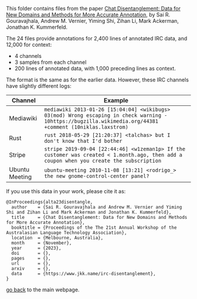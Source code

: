 This folder contains files from the paper [Chat Disentanglement: Data for New Domains and Methods for More Accurate Annotation](), by Sai R. Gouravajhala, Andrew M. Vernier, Yiming Shi, Zihan Li, Mark Ackerman, Jonathan K. Kummerfeld.

The 24 files provide annotations for 2,400 lines of annotated IRC data, and 12,000 for context:

- 4 channels
- 3 samples from each channel
- 200 lines of annotated data, with 1,000 preceding lines as context.

The format is the same as for the earlier data. However, these IRC channels have slightly different logs:

Channel | Example
------- | -------
Mediawiki | `mediawiki 2013-01-26 [15:04:04] <wikibugs>	 03(mod) Wrong escaping in check warning - 10https://bugzilla.wikimedia.org/44381  +comment (10niklas.laxstrom)`
Rust | `rust 2018-05-29 [21:20:37] <talchas> but I don't know that I'd bother`
Stripe | `stripe 2019-09-04 [22:44:46] <w1zeman1p> If the customer was created < 1.month.ago, then add a coupon when you create the subscription`
Ubuntu Meeting | `ubuntu-meeting 2010-11-08 [13:21] <rodrigo_> the new gnome-control-center panel?`

If you use this data in your work, please cite it as:

```
@InProceedings{alta23disentangle,
  author    = {Sai R. Gouravajhala and Andrew M. Vernier and Yiming Shi and Zihan Li and Mark Ackerman and Jonathan K. Kummerfeld},
  title     = {Chat Disentanglement: Data for New Domains and Methods for More Accurate Annotation},
  booktitle = {Proceedings of the The 21st Annual Workshop of the Australasian Language Technology Association},
  location  = {Melbourne, Australia},
  month     = {November},
  year      = {2023},
  doi       = {},
  pages     = {},
  url       = {},
  arxiv     = {},
  data      = {https://www.jkk.name/irc-disentanglement},
}
```

[go back](./../../) to the main webpage.
